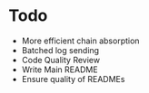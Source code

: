 # Todo
- More efficient chain absorption
- Batched log sending
- Code Quality Review
- Write Main README
- Ensure quality of READMEs
